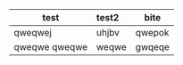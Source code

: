 | test|test2| bite |
| ---- |:------- |----- |
| qweqwej | uhjbv | qwepok|
| qweqwe qweqwe|weqwe |gwqeqe|
